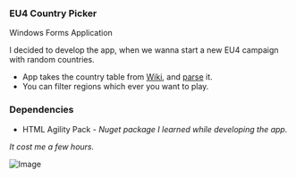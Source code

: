 ### EU4 Country Picker
Windows Forms Application

I decided to develop the app, when we wanna start a new EU4 campaign with random countries.

* App takes the country table from [Wiki](https://eu4.paradoxwikis.com/Countries), and [parse](Parse/HtmlTableParse.cs) it. 
* You can filter regions which ever you want to play.

### Dependencies

* HTML Agility Pack - *Nuget package I learned while developing the app.*

*It cost me a few hours.*

![Image](https://i.hizliresim.com/eivfpxd.png)
